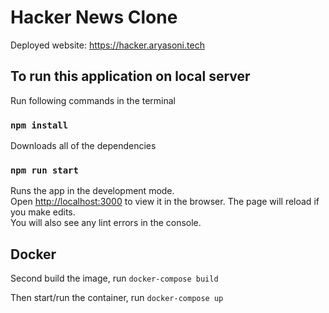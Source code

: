 # Hacker News Clone

Deployed website: https://hacker.aryasoni.tech


## To run this application on local server

Run following commands in the terminal

### `npm install`

Downloads all of the dependencies

### `npm run start`

Runs the app in the development mode.<br />
Open [http://localhost:3000](http://localhost:3000) to view it in the browser.
The page will reload if you make edits.<br />
You will also see any lint errors in the console.

## Docker 

Second build the image, run `docker-compose build`

Then start/run the container, run `docker-compose up`
